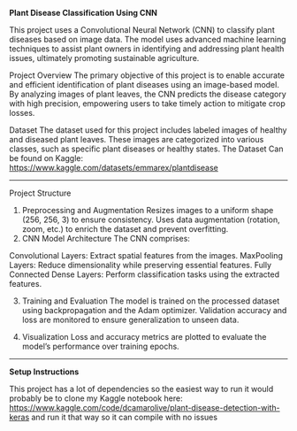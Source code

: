 **Plant Disease Classification Using CNN**

  This project uses a Convolutional Neural Network (CNN) to classify plant diseases based on image data. The model uses advanced machine learning techniques to assist plant owners in identifying and addressing plant health issues, ultimately promoting sustainable agriculture.

Project Overview
  The primary objective of this project is to enable accurate and efficient identification of plant diseases using an image-based model. By analyzing images of plant leaves, the CNN predicts the disease category with high precision, empowering users to take timely action to mitigate crop losses.

Dataset
The dataset used for this project includes labeled images of healthy and diseased plant leaves. These images are categorized into various classes, such as specific plant diseases or healthy states. The Dataset Can be found on Kaggle: https://www.kaggle.com/datasets/emmarex/plantdisease

-----------------------------

Project Structure
1. Preprocessing and Augmentation
Resizes images to a uniform shape (256, 256, 3) to ensure consistency.
Uses data augmentation (rotation, zoom, etc.) to enrich the dataset and prevent overfitting.
2. CNN Model Architecture
The CNN comprises:

Convolutional Layers: Extract spatial features from the images.
MaxPooling Layers: Reduce dimensionality while preserving essential features.
Fully Connected Dense Layers: Perform classification tasks using the extracted features.

3. Training and Evaluation
The model is trained on the processed dataset using backpropagation and the Adam optimizer.
Validation accuracy and loss are monitored to ensure generalization to unseen data.

4. Visualization
Loss and accuracy metrics are plotted to evaluate the model’s performance over training epochs.

-----------------------------

**Setup Instructions**

This project has a lot of dependencies so the easiest way to run it would probably be to clone my Kaggle notebook here: https://www.kaggle.com/code/dcamarolive/plant-disease-detection-with-keras and run it that way so it can compile with no issues

